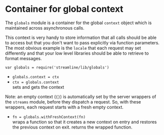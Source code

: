 
# Container for global context

The `globals` module is a container for the global `context` object which is maintained across
asynchronous calls.

This context is very handy to store information that all calls should be able to access
but that you don't want to pass explicitly via function parameters. The most obvious example is
the `locale` that each request may set differently and that your low level libraries should
be able to retrieve to format messages.

`var globals = require('streamline/lib/globals')`

* `globals.context = ctx`
* `ctx = globals.context`  
  sets and gets the context

Note: an empty context (`{}`) is automatically set by the server wrappers of the `streams` module,
before they dispatch a request. So, with these wrappers, each request starts with a fresh empty context.

* `fn = globals.withFreshContext(fn)`  
  wraps a function so that it creates a new context on entry and restores the previous context on exit.
  returns the wrapped function.
